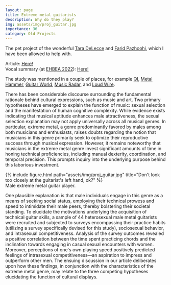 ```yaml
---
layout: page
title: Extreme metal guitarists
description: Why do they play?
img: assets/img/proj_guitar.jpg
importance: 36
category: Old Projects
---
```


The pet project of the wonderful <a href="https://www.researchgate.net/profile/Tara-Delecce">Tara DeLecce</a> and <a href="https://faridpazhoohi.com/">Farid Pazhoohi</a>, which I have been allowed to help with. 

Article: <a href="https://psycnet.apa.org/record/2022-76738-001">Here!</a><br>
Vocal summary (at <a href="https://www.eva.mpg.de/ecology/events/ehbea-2022/">EHBEA 2022</a>): <a href="https://osf.io/9cz7n">Here!</a>

The study was mentioned in a couple of places, for example <a href="https://twitter.com/qikipedia/status/1576542514693013504">QI</a>, <a href="https://www.loudersound.com/news/new-research-indicates-that-straight-men-who-play-guitar-in-extreme-metal-bands-do-it-to-impress-other-straight-men">Metal Hammer</a>, <a href="https://www.guitarworld.com/news/straight-men-play-extreme-metal-to-impress-other-men">Guitar World</a>, <a href="https://www.musicradar.com/news/extreme-metal-guitar-heterosexual-men-study">Music Radar</a>, and <a href="https://loudwire.com/study-straight-male-extreme-metal-guitarists-impress-other-straight-men">Loud Wire</a>.


There has been considerable discourse surrounding the fundamental rationale behind cultural expressions, such as music and art. Two primary hypotheses have emerged to explain the function of music: sexual selection and the manifestation of human cognitive complexity. While evidence exists indicating that musical aptitude enhances male attractiveness, the sexual selection explanation may not apply universally across all musical genres. In particular, extreme metal, a genre predominantly favored by males among both musicians and enthusiasts, raises doubts regarding the notion that musicians in this genre primarily seek to optimize their reproductive success through musical expression. However, it remains noteworthy that musicians in the extreme metal genre invest significant amounts of time in honing technical proficiencies, including manual dexterity, coordination, and temporal precision. This prompts inquiry into the underlying purpose behind this laborious investment. 


<div class="row">
    <div class="col-sm mt-3 mt-md-0 d-flex justify-content-center">
        <div class="img-fluid rounded z-depth-1 align-self-center">
            {% include figure.html path="assets/img/proj_guitar.jpg" title="Don't look too closely at the guitarist's left hand, ok?" %}
        </div>
    </div>
</div>
<div class="caption">
    Male extreme metal guitar player.
</div>

One plausible explanation is that male individuals engage in this genre as a means of seeking social status, employing their technical prowess and speed to intimidate their male peers, thereby bolstering their societal standing. To elucidate the motivations underlying the acquisition of technical guitar skills, a sample of 44 heterosexual male metal guitarists were recruited and subjected to surveys encompassing their practice habits (utilizing a survey specifically devised for this study), sociosexual behavior, and intrasexual competitiveness. Analysis of the survey outcomes revealed a positive correlation between the time spent practicing chords and the inclination towards engaging in casual sexual encounters with women. Moreover, perceptions of one's own playing speed positively predicted feelings of intrasexual competitiveness—an aspiration to impress and outperform other men. The ensuing discussion in our article deliberates upon how these findings, in conjunction with the characteristics of the extreme metal genre, may relate to the three competing hypotheses elucidating the function of cultural displays.
